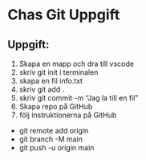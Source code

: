 # Chas Git Uppgift

## Uppgift:

1. Skapa en mapp och dra till vscode
2. skriv git init i terminalen
3. skapa en fil info.txt
4. skriv git add .
5. skriv git commit -m “Jag la till en fil”
6. Skapa repo på GitHub
7. följ instruktionerna på GitHub

- git remote add origin <adressen>
- git branch -M main
- git push -u origin main
